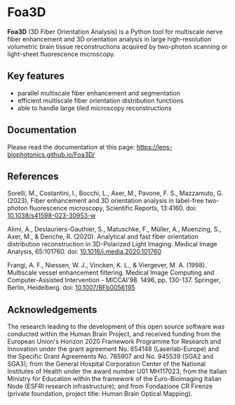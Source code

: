 # Foa3D

**Foa3D** (3D Fiber Orientation Analysis) is a Python tool for multiscale nerve
fiber enhancement and 3D orientation analysis in large high-resolution volumetric
brain tissue reconstructions acquired by two-photon scanning
or light-sheet fluorescence microscopy.

## Key features

* parallel multiscale fiber enhancement and segmentation
* efficient multiscale fiber orientation distribution functions
* able to handle large tiled microscopy reconstructions

## Documentation
Please read the documentation at this page:
https://lens-biophotonics.github.io/Foa3D/

## References

Sorelli, M., Costantini, I., Bocchi, L., Axer, M., Pavone, F. S., Mazzamuto, G.
(2023), Fiber enhancement and 3D orientation analysis in label-free
two-photon fluorescence microscopy, Scientific Reports, 13:4160.
doi: [10.1038/s41598-023-30953-w](https://doi.org/10.1038/s41598-023-30953-w)

Alimi, A., Deslauriers-Gauthier, S., Matuschke, F., Müller, A., Muenzing, S.,
Axer, M., & Deriche, R. (2020). Analytical and fast fiber orientation
distribution reconstruction in 3D-Polarized Light Imaging. Medical Image
Analysis, 65:101760.
doi: [10.1016/j.media.2020.101760](https://doi.org/10.1016/j.media.2020.101760)

Frangi, A. F., Niessen, W. J., Vincken, K. L., & Viergever, M. A. (1998).
Multiscale vessel enhancement filtering. Medical Image Computing and
Computer-Assisted Intervention - MICCAI'98. 1496, pp. 130-137. Springer, Berlin,
Heidelberg. doi: [10.1007/BFb0056195](https://doi.org/10.1007/BFb0056195)

## Acknowledgements

The research leading to the development of this open source software was
conducted within the Human Brain Project, and received funding from the European
Union's Horizon 2020 Framework Programme for Research and Innovation under the
grant agreement No. 654148 (Laserlab-Europe) and the Specific Grant Agreements
No. 785907 and No. 945539 (SGA2 and SGA3); from the General Hospital Corporation
Center of the National Institutes of Health under the award number U01 MH117023;
from the Italian Ministry for Education within the framework of the
Euro-Bioimaging Italian Node (ESFRI research infrastructure); and from
Fondazione CR Firenze (private foundation, project title: Human Brain Optical
Mapping).
